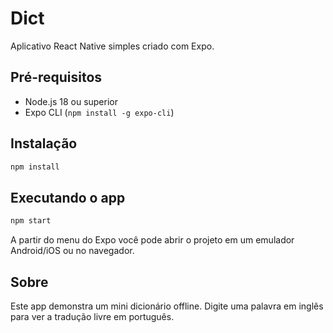 # Dict

Aplicativo React Native simples criado com Expo.

## Pré-requisitos

- Node.js 18 ou superior
- Expo CLI (`npm install -g expo-cli`)

## Instalação

```bash
npm install
```

## Executando o app

```bash
npm start
```

A partir do menu do Expo você pode abrir o projeto em um emulador Android/iOS ou no navegador.

## Sobre

Este app demonstra um mini dicionário offline. Digite uma palavra em inglês para ver a tradução livre em português.

